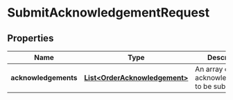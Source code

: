 # SubmitAcknowledgementRequest

## Properties
Name | Type | Description | Notes
------------ | ------------- | ------------- | -------------
**acknowledgements** | [**List&lt;OrderAcknowledgement&gt;**](OrderAcknowledgement.md) | An array of order acknowledgements to be submitted. |  [optional]

